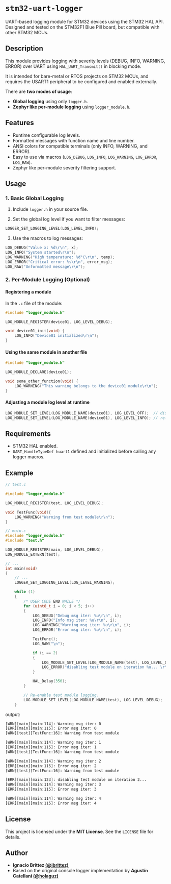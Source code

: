 # `stm32-uart-logger`

UART-based logging module for STM32 devices using the STM32 HAL API. Designed and tested
on the STM32F1 Blue Pill board, but compatible with other STM32 MCUs.

## Description

This module provides logging with severity levels (DEBUG, INFO, WARNING, ERROR)
over UART using `HAL_UART_Transmit()` in blocking mode.

It is intended for bare-metal or RTOS projects on STM32 MCUs, and requires the USART1 peripheral
to be configured and enabled externally.

There are **two modes of usage**:

* **Global logging** using only `logger.h`.
* **Zephyr like per-module logging** using `logger_module.h`.

## Features

* Runtime configurable log levels.
* Formatted messages with function name and line number.
* ANSI colors for compatible terminals (only INFO, WARNING, and ERROR).
* Easy to use via macros (`LOG_DEBUG`, `LOG_INFO`, `LOG_WARNING`, `LOG_ERROR`, `LOG_RAW`).
* Zephyr like per-module severity filtering support.


## Usage

### 1. Basic Global Logging

1. Include `logger.h` in your source file.

2. Set the global log level if you want to filter messages:

```c
LOGGER_SET_LOGGING_LEVEL(LOG_LEVEL_INFO);
```

3. Use the macros to log messages:

```c
LOG_DEBUG("Value x: %d\r\n", x);
LOG_INFO("System started\r\n");
LOG_WARNING("High temperature: %d°C\r\n", temp);
LOG_ERROR("Critical error: %s\r\n", error_msg);
LOG_RAW("Unformatted message\r\n");
```

### 2. Per-Module Logging (Optional)

#### Registering a module

In the `.c` file of the module:

```c
#include "logger_module.h"

LOG_MODULE_REGISTER(device01, LOG_LEVEL_DEBUG);

void device01_init(void) {
    LOG_INFO("Device01 initialized\r\n");
}
```

#### Using the same module in another file

```c
#include "logger_module.h"

LOG_MODULE_DECLARE(device01);

void some_other_function(void) {
    LOG_WARNING("This warning belongs to the device01 module\r\n");
}
```

#### Adjusting a module log level at runtime

```c
LOG_MODULE_SET_LEVEL(LOG_MODULE_NAME(device01), LOG_LEVEL_OFF);  // disable logs for device01
LOG_MODULE_SET_LEVEL(LOG_MODULE_NAME(device01), LOG_LEVEL_INFO); // re-enable
```

## Requirements

* STM32 HAL enabled.
* `UART_HandleTypeDef huart1` defined and initialized before calling any logger macros.

## Example

```c
// test.c

#include "logger_module.h"

LOG_MODULE_REGISTER(test, LOG_LEVEL_DEBUG);

void TestFunc(void){
    LOG_WARNING("Warning from test module\r\n");
}

```

```c
// main.c
#include "logger_module.h"
#include "test.h"

LOG_MODULE_REGISTER(main, LOG_LEVEL_DEBUG);
LOG_MODULE_EXTERN(test);

// ...
int main(void)
{
    // ...
    LOGGER_SET_LOGGING_LEVEL(LOG_LEVEL_WARNING);

    while (1)
    {
        /* USER CODE END WHILE */
        for (uint8_t i = 0; i < 5; i++)
        {
            LOG_DEBUG("Debug msg iter: %u\r\n", i);
            LOG_INFO("Info msg iter: %u\r\n", i);
            LOG_WARNING("Warning msg iter: %u\r\n", i);
            LOG_ERROR("Error msg iter: %u\r\n", i);

            TestFunc();
            LOG_RAW("\n");

            if (i == 2)
            {
                LOG_MODULE_SET_LEVEL(LOG_MODULE_NAME(test), LOG_LEVEL_OFF);
                LOG_ERROR("disabling test module on iteration %u... \r\n", i);
            }

            HAL_Delay(350);
        }

        // Re-enable test module logging.
        LOG_MODULE_SET_LEVEL(LOG_MODULE_NAME(test), LOG_LEVEL_DEBUG);
    }
```

output: 

```bash
[WRN][main][main:114]: Warning msg iter: 0
[ERR][main][main:115]: Error msg iter: 0
[WRN][test][TestFunc:16]: Warning from test module

[WRN][main][main:114]: Warning msg iter: 1
[ERR][main][main:115]: Error msg iter: 1
[WRN][test][TestFunc:16]: Warning from test module

[WRN][main][main:114]: Warning msg iter: 2
[ERR][main][main:115]: Error msg iter: 2
[WRN][test][TestFunc:16]: Warning from test module

[ERR][main][main:123]: disabling test module on iteration 2... 
[WRN][main][main:114]: Warning msg iter: 3
[ERR][main][main:115]: Error msg iter: 3

[WRN][main][main:114]: Warning msg iter: 4
[ERR][main][main:115]: Error msg iter: 4
```

## License

This project is licensed under the **MIT License**.
See the `LICENSE` file for details.

## Author

* **Ignacio Brittez [(@ibrittez)](https://github.com/ibrittez)**
* Based on the original console logger implementation by **Agustín Catellani [(@holaguz)](https://github.com/holaguz)**
